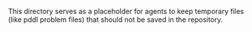 This directory serves as a placeholder for agents to keep temporary files (like pddl problem files) that should not be saved in the repository.